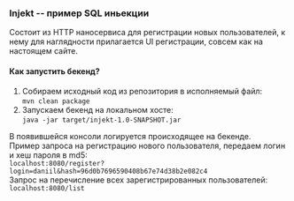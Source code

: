 ### Injekt -- пример SQL иньекции
Состоит из HTTP наносервиса для регистрации новых пользователей, к нему для наглядности прилагается UI регистрации, совсем как на настоящем сайте.  

#### Как запустить бекенд?
1. Собираем исходный код из репозитория в исполняемый файл:  
`mvn clean package` 
1. Запускаем бекенд на локальном хосте:  
`java -jar target/injekt-1.0-SNAPSHOT.jar `

В появившейся консоли логируется происходящее на бекенде.  
Пример запроса на регистрацию нового пользователя, передаем логин и хеш пароля в md5:  
`localhost:8080/register?login=daniil&hash=96d0b7696590408b67e74d38b2e082c4`  
Запрос на перечисление всех зарегистрированных пользователей:  
`localhost:8080/list`

### 